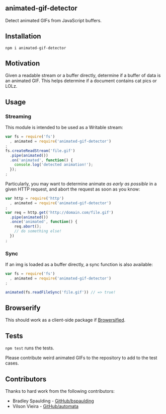 animated-gif-detector
---
Detect animated GIFs from JavaScript buffers.

## Installation

`npm i animated-gif-detector`

## Motivation

Given a readable stream or a buffer directly, determine if a buffer of data is an animated GIF. This helps determine if a document contains cat pics or LOLz.

## Usage

### Streaming

This module is intended to be used as a Writable stream:

```js
var fs = require('fs')
  , animated = require('animated-gif-detector')
;
fs.createReadStream('file.gif')
  .pipe(animated())
  .on('animated', function() {
    console.log('detected animation!');
  }); 
;
```

Particularly, you may want to determine animate *as early as possible* in a given HTTP request, and abort the request as soon as you know:

```js
var http = require('http')
  , animated = require('animated-gif-detector')
;
var req = http.get('http://domain.com/file.gif')
  .pipe(animated())
  .once('animated', function() {
    req.abort();
    // do something else!
  })
;
```

### Sync

If an img is loaded as a buffer directly, a sync function is also available:

```js
var fs = require('fs')
  , animated = require('animated-gif-detector')
;

animated(fs.readFileSync('file.gif')) // => true!
```

## Browserify

This should work as a client-side package if [Browersified](http://browserify.org/).

## Tests

`npm test` runs the tests.

Please contribute weird animated GIFs to the repository to add to the test cases.

## Contributors

Thanks to hard work from the following contributors:

- Bradley Spaulding - [GitHub/bspaulding](https://github.com/bspaulding)
- Vilson Vieira - [GitHub/automata](https://github.com/automata)
